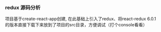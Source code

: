 ### redux 源码分析
项目基于create-react-app创建, 在此基础上引入了redux、将react-redux 6.0.1的版本直接下载下来放到了项目的src目录，方便调试（打个console看看）
